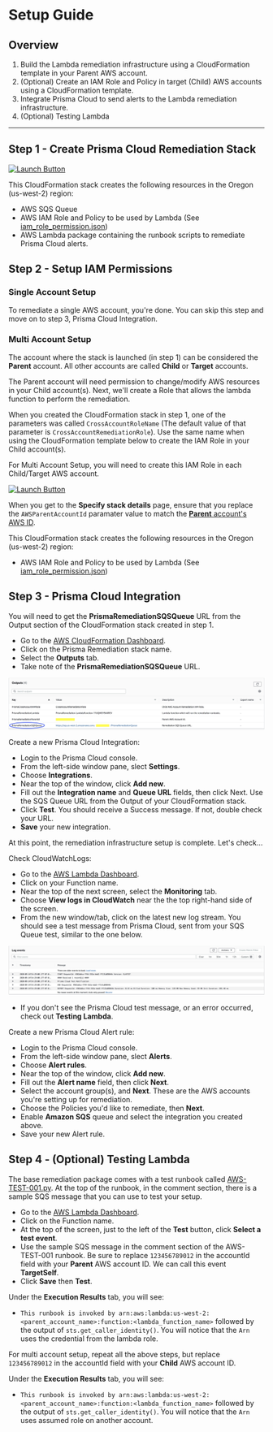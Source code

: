 # Setup Guide

## Overview

1. Build the Lambda remediation infrastructure using a CloudFormation template in your Parent AWS account.
2. (Optional) Create an IAM Role and Policy in target (Child) AWS accounts using a CloudFormation template.
3. Integrate Prisma Cloud to send alerts to the Lambda remediation infrastructure.
4. (Optional) Testing Lambda

---

## Step 1 - Create Prisma Cloud Remediation Stack

[![Launch Button](https://s3.amazonaws.com/cloudformation-examples/cloudformation-launch-stack.png)](https://console.aws.amazon.com/cloudformation/home?region=us-west-2#/stacks/new?stackName=PrismaRemediation&templateURL=https://prisma-lambda-remediation.s3-us-west-2.amazonaws.com/templates/cloudformation_prisma_template.json)

This CloudFormation stack creates the following resources in the Oregon (us-west-2) region:

- AWS SQS Queue
- AWS IAM Role and Policy to be used by Lambda (See [iam_role_permission.json](../templates/iam_role_permission.json))
- AWS Lambda package containing the runbook scripts to remediate Prisma Cloud alerts.

## Step 2 - Setup IAM Permissions

### Single Account Setup

To remediate a single AWS account, you're done. You can skip this step and move on to step 3, Prisma Cloud Integration.

### Multi Account Setup

The account where the stack is launched (in step 1) can be considered the **Parent** account.  All other accounts are called **Child** or **Target** accounts.

The Parent account will need permission to change/modify AWS resources in your Child account(s).  Next, we'll create a Role that allows the lambda function to perform the remediation.

When you created the CloudFormation stack in step 1, one of the parameters was called `CrossAccountRoleName` (The default value of that parameter is `CrossAccountRemediationRole`). Use the same name when using the CloudFormation template below to create the IAM Role in your Child account(s).

For Multi Account Setup, you will need to create this IAM Role in each Child/Target AWS account.

[![Launch Button](https://s3.amazonaws.com/cloudformation-examples/cloudformation-launch-stack.png)](https://console.aws.amazon.com/cloudformation/home?region=us-west-2#/stacks/new?stackName=PrismaChildRemediationRole&templateURL=https://prisma-lambda-remediation.s3-us-west-2.amazonaws.com/templates/cloudformation_role_template.json)

When you get to the **Specify stack details** page, ensure that you replace the `AWSParentAccountId` paramater value to match the [**Parent** account's AWS ID](https://console.aws.amazon.com/billing/home?#/account).

This CloudFormation stack creates the following resources in the Oregon (us-west-2) region:

- AWS IAM Role and Policy to be used by Lambda (See [iam_role_permission.json](../templates/iam_role_permission.json))

## Step 3 - Prisma Cloud Integration

You will need to get the **PrismaRemediationSQSQueue** URL from the Output section of the CloudFormation stack created in step 1.

- Go to the [AWS CloudFormation Dashboard](https://us-west-2.console.aws.amazon.com/cloudformation).
- Click on the Prisma Remediation stack name.
- Select the **Outputs** tab.
- Take note of the **PrismaRemediationSQSQueue** URL.

![Output](../images/cfn_output.jpg)

Create a new Prisma Cloud Integration:

- Login to the Prisma Cloud console.
- From the left-side window pane, slect **Settings**.
- Choose **Integrations**.
- Near the top of the window, click **Add new**.
- Fill out the **Integration name** and **Queue URL** fields, then click Next.  Use the SQS Queue URL from the Output of your CloudFormation stack.
- Click **Test**. You should receive a Success message. If not, double check your URL.
- **Save** your new integration.

At this point, the remediation infrastructure setup is complete.  Let's check...

Check CloudWatchLogs:

- Go to the [AWS Lambda Dashboard](https://us-west-2.console.aws.amazon.com/lambda).
- Click on your Function name.
- Near the top of the next screen, select the **Monitoring** tab.
- Choose **View logs in CloudWatch** near the the top right-hand side of the screen.
- From the new window/tab, click on the latest new log stream.  You should see a test message from Prisma Cloud, sent from your SQS Queue test, similar to the one below.

![Output](../images/logs_output.jpg)

- If you don't see the Prisma Cloud test message, or an error occurred, check out **Testing Lambda**.

Create a new Prisma Cloud Alert rule:

- Login to the Prisma Cloud console.
- From the left-side window pane, slect **Alerts**.
- Choose **Alert rules**.
- Near the top of the window, click **Add new**.
- Fill out the **Alert name** field, then click **Next**.
- Select the account group(s), and **Next**. These are the AWS accounts you're setting up for remediation.
- Choose the Policies you'd like to remediate, then **Next**.
- Enable **Amazon SQS** queue and select the integration you created above.
- Save your new Alert rule.

## Step 4 - (Optional) Testing Lambda

The base remediation package comes with a test runbook called [AWS-TEST-001.py](../lambda_package/runbooks/AWS-TEST-001.py). At the top of the runbook, in the comment section, there is a sample SQS message that you can use to test your setup.

- Go to the [AWS Lambda Dashboard](https://us-west-2.console.aws.amazon.com/lambda).
- Click on the Function name.
- At the top of the screen, just to the left of the **Test** button, click **Select a test event**.
- Use the sample SQS message in the comment section of the AWS-TEST-001 runbook. Be sure to replace `123456789012` in the accountId field with your **Parent** AWS account ID. We can call this event **TargetSelf**.
- Click **Save** then **Test**.

Under the **Execution Results** tab, you will see:
- `This runbook is invoked by arn:aws:lambda:us-west-2:<parent_account_name>:function:<lambda_function_name>`
followed by the output of `sts.get_caller_identity()`. You will notice that the `Arn` uses the credential from the lambda role.

For multi account setup, repeat all the above steps, but replace `123456789012` in the accountId field with your **Child** AWS account ID.

Under the **Execution Results** tab, you will see:
- `This runbook is invoked by arn:aws:lambda:us-west-2:<parent_account_name>:function:<lambda_function_name>`
followed by the output of `sts.get_caller_identity()`. You will notice that the `Arn` uses assumed role on another account.

